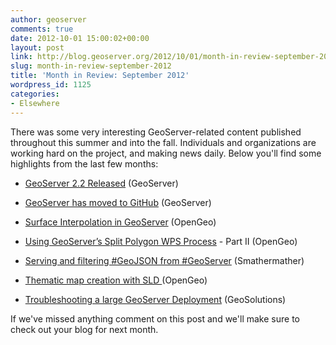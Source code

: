 ```yaml
---
author: geoserver
comments: true
date: 2012-10-01 15:00:02+00:00
layout: post
link: http://blog.geoserver.org/2012/10/01/month-in-review-september-2012/
slug: month-in-review-september-2012
title: 'Month in Review: September 2012'
wordpress_id: 1125
categories:
- Elsewhere
---
```


There was some very interesting GeoServer-related content published  throughout this summer and into the fall. Individuals and organizations are working hard on the project, and making news daily. Below you'll find some highlights from the last few months:



	
  * [GeoServer 2.2 Released](http://blog.geoserver.org/2012/09/21/geoserver-2-2-released/) (GeoServer)

	
  * [GeoServer has moved to GitHub](http://blog.geoserver.org/2012/07/09/geoserver-has-moved-to-github/) (GeoServer)

	
  * [Surface Interpolation in GeoServer](http://blog.opengeo.org/2012/08/22/surface-interpolation-in-geoserver/) (OpenGeo)

	
  * [Using GeoServer’s Split Polygon WPS Process](http://blog.opengeo.org/2012/07/24/splitpolygon-wps-process-p2/) - Part II (OpenGeo)

	
  * [Serving and filtering #GeoJSON from #GeoServer](http://smathermather.wordpress.com/2012/07/19/serving-and-filtering-geojson-from-geoserver/) (Smathermather)

	
  * [Thematic map creation with SLD ](http://blog.opengeo.org/2012/08/02/thematic-map-creation-with-sld-is-now-much-easier/)(OpenGeo)

	
  * [Troubleshooting a large GeoServer Deployment](http://geo-solutions.blogspot.com/2012/08/real-world-uses-cases-troubleshooting.html) (GeoSolutions)


If we've missed anything comment on this post and we'll make sure to check out your blog for next month.


